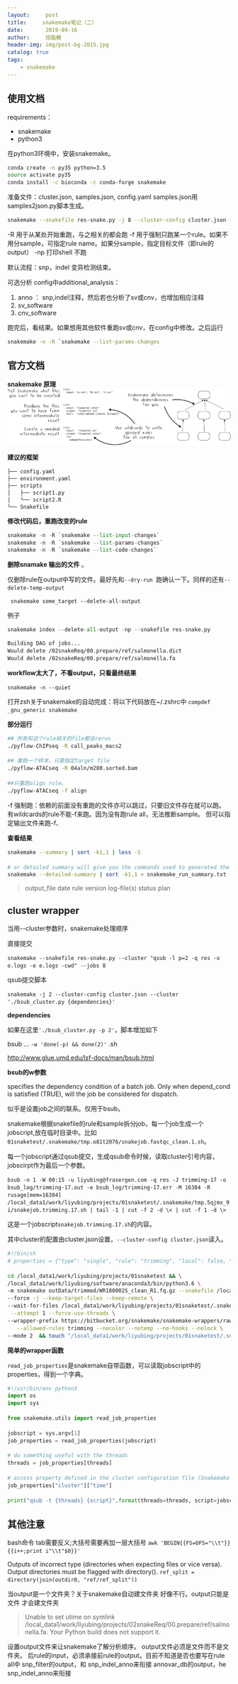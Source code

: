 ```yaml
---
layout:     post 
title:     snakemake笔记（二）		
date:       2019-09-16	
author:     琼脂糖					
header-img: img/post-bg-2015.jpg 
catalog: true 				
tags:				
    - snakemake
---
```

## 使用文档

requirements：
* snakemake
* python3

在python3环境中，安装snakemake。

```bash
conda create -n py35 python=3.5
source activate py35
conda install -c bioconda -c conda-forge snakemake
```

准备文件：cluster.json, samples.json, config.yaml
samples.json用samples2json.py脚本生成。


```bash
snakemake --snakefile res-snake.py -j 8 --cluster-config cluster.json --cluster './qsub.py' --latency-wait 50
```
-R 用于从某处开始重跑，与之相关的都会跑
-f 用于强制只跑某一个rule。如果不用分sample，可指定rule name。如果分sample，指定目标文件（即rule的output）
-np 打印shell 不跑



默认流程：snp，indel 变异检测结束。

可选分析 config中additional_analysis：
1. anno ： snp,indel注释，然后若也分析了sv或cnv，也增加相应注释
2. sv_software
3. cnv_software

跑完后，看结果。如果想用其他软件重跑sv或cnv，在config中修改。之后运行

```bash
snakemake -n -R `snakemake --list-params-changes
```



## 官方文档
**snakemake 原理**
![](media/15705166756910.jpg)


**建议的框架**
```
├── config.yaml
├── environment.yaml
├── scripts
│   ├── script1.py
│   └── script2.R
└── Snakefile
```
**修改代码后，重跑改变的rule**
```python
snakemake -n -R `snakemake --list-input-changes`
snakemake -n -R `snakemake --list-params-changes`
snakemake -n -R `snakemake --list-code-changes`
```
        
**删除snamake 输出的文件** 。

仅删除rule在output中写的文件。最好先和`--dry-run `跑确认一下。同样的还有`--delete-temp-output`

```
 snakemake some_target --delete-all-output
```
例子

```python
snakemake index --delete-all-output -np --snakefile res-snake.py
```
```bash
Building DAG of jobs...
Would delete /02snakeReq/00.prepare/ref/salmonella.dict
Would delete /02snakeReq/00.prepare/ref/salmonella.fa
```

**workflow太大了，不看output，只看最终结果**

`snakemake -n --quiet`

打开zsh关于snakemake的自动完成：将以下代码放在~/.zshrc中
`compdef _gnu_generic snakemake`

**部分运行**

```bash
## 所有和这个rule相关的file都会rerun
./pyflow-ChIPseq -R call_peaks_macs2

## 重跑一个样本，只要指定target file
./pyflow-ATACseq -R 04aln/m280.sorted.bam

##只重跑align rule。
./pyflow-ATACseq -f align

```
-f
强制跑：依赖的前面没有重跑的文件亦可以跳过，只要旧文件存在就可以跑。
有wildcards的rule不能-f来跑。因为没有跑rule all，无法推断sample。
但可以指定输出文件来跑-f、

**查看结果**
```bash
snakemake --summary | sort -k1,1 | less -S

# or detailed summary will give you the commands used to generated the output and what input is used
snakemake --detailed-summary | sort -k1,1 > snakemake_run_summary.txt
```
>output_file     date    rule    version log-file(s)     status  plan

## cluster wrapper
当用--cluster参数时，snakemake处理顺序

直接提交 

`snakemake --snakefile res-snake.py --cluster "qsub -l p=2 -q res -o o.logs -e e.logs -cwd" --jobs 8`

qsub提交脚本 

`snakemake -j 2 --cluster-config cluster.json --cluster './bsub_cluster.py {dependencies}'`

**dependencies**

如果在这里`'./bsub_cluster.py -p 2'`，脚本增加如下

bsub ... `-w 'done(-p) && done(2)'` .sh

http://www.glue.umd.edu/lsf-docs/man/bsub.html

**bsub的w参数**

specifies the dependency condition of a batch job. Only when depend_cond is satisfied (TRUE), will the job be considered for dispatch.

似乎是设置job之间的联系。仅用于bsub。

snakemake根据snakefile的rule和sample拆分job，每一个job生成一个jobscript,放在临时目录中。比如
`01snaketest/.snakemake/tmp.o81t2076/snakejob.fastqc_clean.1.sh`。

每一个jobscript通过qsub提交，生成qsub命令时候，读取cluster引号内容，jobscirpt作为最后一个参数。

`bsub -n 1 -W 00:15 -u liyubing@frasergen.com -q res -J trimming-17 -o bsub_log/trimming-17.out -e bsub_log/trimming-17.err -M 16384 -R rusage[mem=16384] /local_data1/work/liyubing/projects/01snaketest/.snakemake/tmp.5qjmx_9i/snakejob.trimming.17.sh | tail -1 | cut -f 2 -d \< | cut -f 1 -d \>`

这是一个jobscript`snakejob.trimming.17.sh`的内容。

其中cluster的配置由cluster.json设置，`--cluster-config cluster.json`读入。

```bash
#!/bin/sh
# properties = {"type": "single", "rule": "trimming", "local": false, "input": ["rawData/reads/WR180002S_R1.fastq.gz", "rawData/reads/WR180002S_R2.fastq.gz"], "output": ["outData/trimmed/WR180002S_clean_R1.fq.gz", "outData/trimmed/WR180002S_clean_R2.fq.gz", "outData/trimmed/unpaired_WR180002S_R1.fq.gz", "outData/trimmed/unpaired_WR180002S_R2.fq.gz"], "wildcards": {"sample": "WR180002S"}, "params": {"trimmomatic": "/local_data1/software/Trimmomatic/Trimmomatic-0.38/trimmomatic-0.38.jar"}, "log": [], "threads": 10, "resources": {}, "jobid": 17, "cluster": {"time": "00:15", "cpu": 1, "email": "liyubing@frasergen.com", "EmailNotice": "N", "MaxMem": 16384, "queue": "res"}}

cd /local_data1/work/liyubing/projects/01snaketest && \
/local_data1/work/liyubing/software/anaconda3/bin/python3.6 \
-m snakemake outData/trimmed/WR180002S_clean_R1.fq.gz --snakefile /local_data1/work/liyubing/projects/01snaketest/Snakefile \
--force -j --keep-target-files --keep-remote \
--wait-for-files /local_data1/work/liyubing/projects/01snaketest/.snakemake/tmp.t8ndnw4x rawData/reads/WR180002S_R1.fastq.gz rawData/reads/WR180002S_R2.fastq.gz --latency-wait 5 \
 --attempt 1 --force-use-threads \
--wrapper-prefix https://bitbucket.org/snakemake/snakemake-wrappers/raw/ \
   --allowed-rules trimming --nocolor --notemp --no-hooks --nolock \
--mode 2  && touch "/local_data1/work/liyubing/projects/01snaketest/.snakemake/tmp.t8ndnw4x/17.jobfinished" || (touch "/local_data1/work/liyubing/projects/01snaketest/.snakemake/tmp.t8ndnw4x/17.jobfailed"; exit 1)
```

**简单的wrapper函数**

`read_job_properties`是snakemake自带函数，可以读取jobscript中的properties，得到一个字典。

```python
#!/usr/bin/env python3
import os
import sys

from snakemake.utils import read_job_properties

jobscript = sys.argv[1]
job_properties = read_job_properties(jobscript)

# do something useful with the threads
threads = job_properties[threads]

# access property defined in the cluster configuration file (Snakemake ≥3.6.0)
job_properties["cluster"]["time"]

print("qsub -t {threads} {script}".format(threads=threads, script=jobscript))	
```

## 其他注意
bash命令 tab需要反义;大括号需要再加一层大括号
`awk 'BEGIN{{FS=OFS="\\t"}}{{i++;print i"\\t"$0}}'`

Outputs of incorrect type (directories when expecting files or vice versa). Output directories must be flagged with directory().
`ref_split = directory(join(outdir0, "ref/ref_split"))`

当output是一个文件夹？关于snakemake自动建文件夹
好像不行。output只能是文件 才会建文件夹

>Unable to set utime on symlink /local_data1/work/liyubing/projects/02snakeReq/00.prepare/ref/salmonella.fa. Your Python build does not support it.

设置output文件来让snakemake了解分析顺序。
output文件必须是文件而不是文件夹。
后rule的input，必须承接前rule的output。目前不知道是否也要写在rule all中
snp_filter的output，和 snp_indel_anno来衔接
annovar_db的output，he snp_indel_anno来衔接

